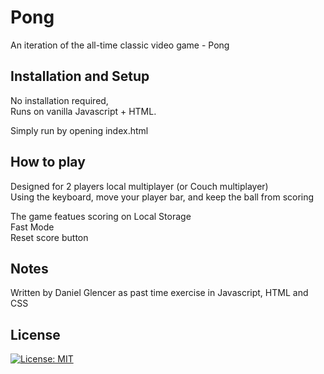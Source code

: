 # Pong
An iteration of the all-time classic video game - Pong
  
## Installation and Setup

No installation required,  
Runs on vanilla Javascript + HTML.  
  
Simply run by opening index.html
## How to play

Designed for 2 players local multiplayer (or Couch multiplayer)  
Using the keyboard, move your player bar, and keep the ball from scoring  
  
The game featues scoring on Local Storage  
Fast Mode  
Reset score button  

## Notes

Written by Daniel Glencer as past time exercise in Javascript, HTML and CSS  

## License
[![License: MIT](https://img.shields.io/badge/License-MIT-yellow.svg)](/LICENSE.txt)